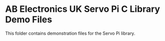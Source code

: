 AB Electronics UK Servo Pi C Library Demo Files
=====

This folder contains demonstration files for the Servo Pi library.
